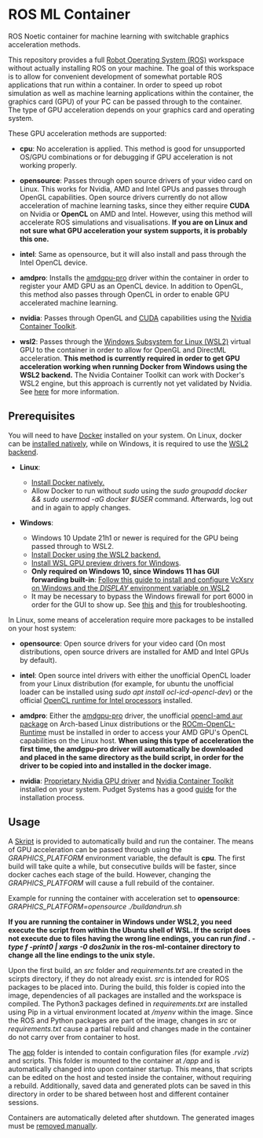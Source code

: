 # ROS ML Container
ROS Noetic container for machine learning with switchable graphics acceleration methods. 

This repository provides a full [Robot Operating System (ROS)](https://www.ros.org/) workspace without actually installing ROS on your machine. The goal of this workspace is to allow for convenient development of somewhat portable ROS applications that run within a container. In order to speed up robot simulation as well as machine learning applications within the container, the graphics card (GPU) of your PC can be passed through to the container. The type of GPU acceleration depends on your graphics card and operating system.

These GPU acceleration methods are supported:

- __cpu__: No acceleration is applied. This method is good for unsupported OS/GPU combinations or for debugging if GPU acceleration is not working properly.

- __opensource__: Passes through open source drivers of your video card on Linux. This works for Nvidia, AMD and Intel GPUs and passes through OpenGL capabilities. Open source drivers currently do not allow acceleration of machine learning tasks, since they either require __CUDA__ on Nvidia or __OpenCL__ on AMD and Intel. However, using this method will accelerate ROS simulations and visualisations. __If you are on Linux and not sure what GPU acceleration your system supports, it is probably this one.__

- __intel__: Same as opensource, but it will also install and pass through the Intel OpenCL device.

- __amdpro__: Installs the [amdgpu-pro]() driver within the container in order to register your AMD GPU as an OpenCL device. In addition to OpenGL, this method also passes through OpenCL in order to enable GPU accelerated machine learning.

- __nvidia__: Passes through OpenGL and [CUDA](https://developer.nvidia.com/cuda-downloads) capabilities using the [Nvidia Container Toolkit](https://docs.nvidia.com/datacenter/cloud-native/container-toolkit/install-guide.html).

- __wsl2__: Passes through the [Windows Subsystem for Linux (WSL2)](https://docs.microsoft.com/en-us/windows/wsl/about) virtual GPU to the container in order to allow for OpenGL and DirectML acceleration. __This method is currently required in order to get GPU acceleration working when running Docker from Windows using the WSL2 backend.__ The Nvidia Container Toolkit can work with Docker's WSL2 engine, but this approach is currently not yet validated by Nvidia. See [here](https://docs.nvidia.com/cuda/wsl-user-guide/index.html#installing-insider-preview-builds) for more information.


## Prerequisites

You will need to have [Docker](https://www.docker.com/) installed on your system. On Linux, docker can be [installed natively](https://docs.docker.com/engine/install/ubuntu/), while on Windows, it is required to use the [WSL2 backend](https://docs.docker.com/desktop/windows/install/). 

- __Linux__:
  * [Install Docker natively.](https://docs.docker.com/engine/install/ubuntu/)
  * Allow Docker to run without _sudo_ using the _sudo groupadd docker && sudo usermod -aG docker $USER_ command. Afterwards, log out and in again to apply changes.

- __Windows__:
  * Windows 10 Update 21h1 or newer is required for the GPU being passed through to WSL2.
  * [Install Docker using the WSL2 backend.](https://docs.docker.com/desktop/windows/install/)
  * [Install WSL GPU preview drivers for Windows](https://docs.microsoft.com/en-us/windows/wsl/tutorials/gui-apps).
  * __Only required on Windows 10, since Windows 11 has GUI forwarding built-in__: [Follow this guide to install and configure VcXsrv on Windows and the *DISPLAY* environment variable on WSL2](https://github.com/microsoft/WSL/issues/4106#issuecomment-876470388)
  * It may be necessary to bypass the Windows firewall for port 6000 in order for the GUI to show up. See [this](https://stackoverflow.com/questions/61860208/wsl-2-run-graphical-linux-desktop-applications-from-windows-10-bash-shell-erro) and [this](https://github.com/cascadium/wsl-windows-toolbar-launcher/blob/master/README.md#troubleshooting) for troubleshooting.


In Linux, some means of acceleration require more packages to be installed on your host system:

- __opensource__: Open source drivers for your video card (On most distributions, open source drivers are installed for AMD and Intel GPUs by default).

- __intel__: Open source intel drivers with either the unofficial OpenCL loader from your Linux distribution (for example, for ubuntu the unofficial loader can be installed using _sudo apt install ocl-icd-opencl-dev_) or the official [OpenCL runtime for Intel processors](https://software.intel.com/content/www/us/en/develop/articles/opencl-drivers.html) installed.

- __amdpro__: Either the [amdgpu-pro](https://www.amd.com/en/support/kb/release-notes/rn-amdgpu-unified-linux-21-10) driver, the unofficial [opencl-amd aur package](https://aur.archlinux.org/packages/opencl-amd/) on Arch-based Linux distributions or the [ROCm-OpenCL-Runtime](https://github.com/RadeonOpenCompute/ROCm-OpenCL-Runtime) must be installed in order to access your AMD GPU's OpenCL capabilities on the Linux host. __When using this type of acceleration the first time, the amdgpu-pro driver will automatically be downloaded and placed in the same directory as the build script, in order for the driver to be copied into and installed in the docker image.__

- __nvidia__: [Proprietary Nvidia GPU driver](https://www.nvidia.com/de-de/drivers/unix/) and [Nvidia Container Toolkit](https://docs.nvidia.com/datacenter/cloud-native/container-toolkit/install-guide.html) installed on your system. Pudget Systems has a good [guide](https://www.pugetsystems.com/labs/hpc/Workstation-Setup-for-Docker-with-the-New-NVIDIA-Container-Toolkit-nvidia-docker2-is-deprecated-1568/) for the installation process. 


## Usage

A [Skript](./buildandrun.sh) is provided to automatically build and run the container. The means of GPU acceleration can be passed through using the *GRAPHICS_PLATFORM* environment variable, the default is __cpu__. The first build will take quite a while, but consecutive builds will be faster, since docker caches each stage of the build. However, changing the *GRAPHICS_PLATFORM* will cause a full rebuild of the container.

Example for running the container with acceleration set to __opensource__:
*GRAPHICS_PLATFORM=opensource ./buildandrun.sh*

__If you are running the container in Windows under WSL2, you need execute the script from within the Ubuntu shell of WSL. If the script does not execute due to files having the wrong line endings, you can run *find . -type f -print0 | xargs -0 dos2unix* in the ros-ml-container directory to change all the line endings to the unix style.__

Upon the first build, an *src* folder and *requirements.txt* are created in the scirpts directory, if they do not already exist. *src* is intended for ROS packages to be placed into. During the build, this folder is copied into the image, dependencies of all packages are installed and the workspace is compiled. The Python3 packages defined in *requirements.txt* are installed using Pip in a virtual environment located at */myenv* within the image. Since the ROS and Python packages are part of the image, changes in *src* or *requirements.txt* cause a partial rebuild and changes made in the container do not carry over from container to host.

The [app](./app) folder is intended to contain configuration files (for example *.rviz*) and scripts. This folder is mounted to the container at */app* and is automatically changed into upon container startup. This means, that scripts can be edited on the host and tested inside the container, without requiring a rebuild. Additionally, saved data and generated plots can be saved in this directory in order to be shared between host and different container sessions.

Containers are automatically deleted after shutdown. The generated images must be [removed manually](https://docs.docker.com/engine/reference/commandline/rmi/).

